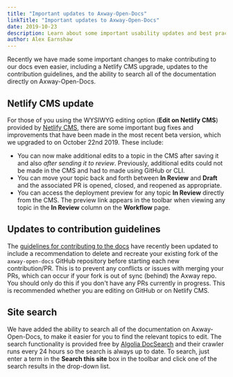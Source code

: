 ```yaml
---
title: "Important updates to Axway-Open-Docs"
linkTitle: "Important updates to Axway-Open-Docs"
date: 2019-10-23
description: Learn about some important usability updates and best practice recommendations for Axway-Open-Docs.
author: Alex Earnshaw
---
```


Recently we have made some important changes to make contributing to our docs even easier, including a Netlify CMS upgrade, updates to the contribution guidelines, and the ability to search all of the documentation directly on Axway-Open-Docs.

## Netlify CMS update

For those of you using the WYSIWYG editing option (**Edit on Netlify CMS**) provided by [Netlify CMS](https://www.netlifycms.org/), there are some important bug fixes and improvements that have been made in the most recent beta version, which we upgraded to on October 22nd 2019. These include:

* You can now make additional edits to a topic in the CMS after saving it and also *after sending it to review*. Previously, additional edits could not be made in the CMS and had to made using GitHub or CLI.
* You can move your topic back and forth between **In Review** and **Draft** and the associated PR is opened, closed, and reopened as appropriate.
* You can access the deployment preview for any topic **In Review** directly from the CMS. The preview link appears in the toolbar when viewing any topic in the **In Review** column on the **Workflow** page.

## Updates to contribution guidelines

The [guidelines for contributing to the docs](/docs/contribution_guidelines/) have recently been updated to include a recommendation to delete and recreate your existing fork of the `axway-open-docs` GitHub repository before starting each new contribution/PR. This is to prevent any conflicts or issues with merging your PRs, which can occur if your fork is out of sync (behind) the Axway repo. You should only do this if you don't have any PRs currently in progress. This is recommended whether you are editing on GitHub or on Netlify CMS.

## Site search

We have added the ability to search all of the documentation on Axway-Open-Docs, to make it easier for you to find the relevant topics to edit. The search functionality is provided free by [Algolia DocSearch](https://community.algolia.com/docsearch/) and their crawler runs every 24 hours so the search is always up to date. To search, just enter a term in the **Search this site** box in the toolbar and click one of the search results in the drop-down list.
